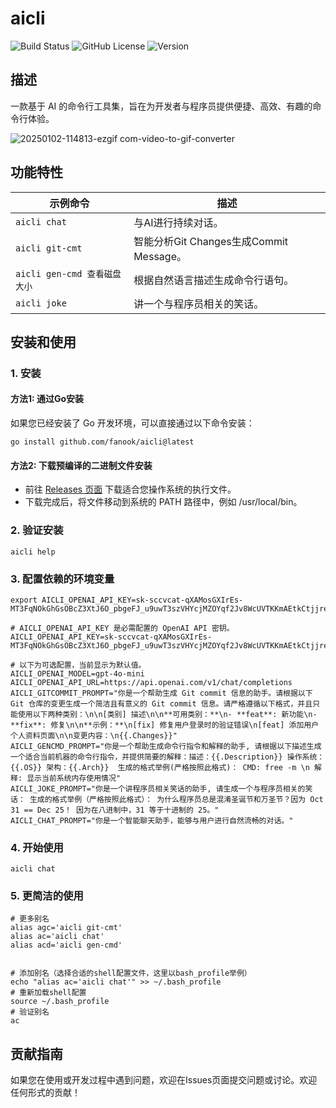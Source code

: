 # aicli

![Build Status](https://img.shields.io/github/actions/workflow/status/fanook/aicli/release.yml)
![GitHub License](https://img.shields.io/github/license/fanook/aicli)
![Version](https://img.shields.io/github/v/release/fanook/aicli)


## 描述
一款基于 AI 的命令行工具集，旨在为开发者与程序员提供便捷、高效、有趣的命令行体验。

![20250102-114813-ezgif com-video-to-gif-converter](https://github.com/user-attachments/assets/56a8b93d-b7e4-4fff-b290-d2007629200b)



## 功能特性
| 示例命令                            | 描述                               |
|-------------------------------------|----------------------------------|
| `aicli chat`                        | 与AI进行持续对话。                       |
| `aicli git-cmt`                     | 智能分析Git Changes生成Commit Message。 |
| `aicli gen-cmd 查看磁盘大小`        | 根据自然语言描述生成命令行语句。                 |
| `aicli joke`                        | 讲一个与程序员相关的笑话。                    |



## 安装和使用
### 1. 安装
#### 方法1: 通过Go安装
如果您已经安装了 Go 开发环境，可以直接通过以下命令安装：
```shell
go install github.com/fanook/aicli@latest
```
#### 方法2: 下载预编译的二进制文件安装
- 前往 [Releases 页面](https://github.com/fanook/aicli/releases) 下载适合您操作系统的执行文件。
- 下载完成后，将文件移动到系统的 PATH 路径中，例如 /usr/local/bin。


### 2. 验证安装
```shell
aicli help 
```
### 3. 配置依赖的环境变量
```shell
export AICLI_OPENAI_API_KEY=sk-sccvcat-qXAMosGXIrEs-MT3FqNOkGhGsOBcZ3XtJ6O_pbgeFJ_u9uwT3szVHYcjMZOYqf2Jv8WcUVTKKmAEtkCtjjrenHbc5zESoczT3BlboLGuUbRCTCYMVp5wr15Z64c6e4ykWcmc4rAA
```
```dotenv
# AICLI_OPENAI_API_KEY 是必需配置的 OpenAI API 密钥。
AICLI_OPENAI_API_KEY=sk-sccvcat-qXAMosGXIrEs-MT3FqNOkGhGsOBcZ3XtJ6O_pbgeFJ_u9uwT3szVHYcjMZOYqf2Jv8WcUVTKKmAEtkCtjjrenHbc5zESoczT3BlboLGuUbRCTCYMVp5wr15Z64c6e4ykWcmc4rAA

# 以下为可选配置，当前显示为默认值。
AICLI_OPENAI_MODEL=gpt-4o-mini
AICLI_OPENAI_API_URL=https://api.openai.com/v1/chat/completions
AICLI_GITCOMMIT_PROMPT="你是一个帮助生成 Git commit 信息的助手。请根据以下 Git 仓库的变更生成一个简洁且有意义的 Git commit 信息。请严格遵循以下格式，并且只能使用以下两种类别：\n\n[类别] 描述\n\n**可用类别：**\n- **feat**: 新功能\n- **fix**: 修复\n\n**示例：**\n[fix] 修复用户登录时的验证错误\n[feat] 添加用户个人资料页面\n\n变更内容：\n{{.Changes}}"
AICLI_GENCMD_PROMPT="你是一个帮助生成命令行指令和解释的助手, 请根据以下描述生成一个适合当前机器的命令行指令，并提供简要的解释：描述：{{.Description}} 操作系统：{{.OS}} 架构：{{.Arch}}  生成的格式举例(严格按照此格式)： CMD: free -m \n 解释: 显示当前系统内存使用情况"
AICLI_JOKE_PROMPT="你是一个讲程序员相关笑话的助手, 请生成一个与程序员相关的笑话： 生成的格式举例（严格按照此格式）： 为什么程序员总是混淆圣诞节和万圣节？因为 Oct 31 == Dec 25！ 因为在八进制中，31 等于十进制的 25。"
AICLI_CHAT_PROMPT="你是一个智能聊天助手，能够与用户进行自然流畅的对话。"
```

### 4. 开始使用
```shell
aicli chat
```

### 5. 更简洁的使用
```shell
# 更多别名
alias agc='aicli git-cmt'
alias ac='aicli chat'
alias acd='aicli gen-cmd'


# 添加别名（选择合适的shell配置文件，这里以bash_profile举例）
echo "alias ac='aicli chat'" >> ~/.bash_profile
# 重新加载shell配置
source ~/.bash_profile
# 验证别名
ac
```

## 贡献指南
如果您在使用或开发过程中遇到问题，欢迎在Issues页面提交问题或讨论。欢迎任何形式的贡献！

